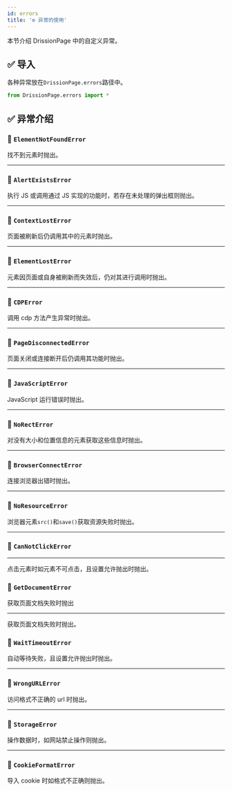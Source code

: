 ```yaml
---
id: errors
title: '⚙️ 异常的使用'
---
```


本节介绍 DrissionPage 中的自定义异常。

## ✅️️ 导入

各种异常放在`DrissionPage.errors`路径中。

```python
from DrissionPage.errors import *
```

## ✅️️ 异常介绍

### 📌 `ElementNotFoundError`

找不到元素时抛出。

---

### 📌 `AlertExistsError`

执行 JS 或调用通过 JS 实现的功能时，若存在未处理的弹出框则抛出。

--- 

### 📌 `ContextLostError`

页面被刷新后仍调用其中的元素时抛出。

---

### 📌 `ElementLostError`

元素因页面或自身被刷新而失效后，仍对其进行调用时抛出。

---

### 📌 `CDPError`

调用 cdp 方法产生异常时抛出。

---

### 📌 `PageDisconnectedError`

页面关闭或连接断开后仍调用其功能时抛出。

---

### 📌 `JavaScriptError`

JavaScript 运行错误时抛出。

---

### 📌 `NoRectError`

对没有大小和位置信息的元素获取这些信息时抛出。

---

### 📌 `BrowserConnectError`

连接浏览器出错时抛出。

---

### 📌 `NoResourceError`

浏览器元素`src()`和`save()`获取资源失败时抛出。

---

### 📌 `CanNotClickError`

---

点击元素时如元素不可点击，且设置允许抛出时抛出。

### 📌 `GetDocumentError`

获取页面文档失败时抛出

---

获取页面文档失败时抛出。

### 📌 `WaitTimeoutError`

自动等待失败，且设置允许抛出时抛出。

---

### 📌 `WrongURLError`

访问格式不正确的 url 时抛出。

---

### 📌 `StorageError`

操作数据时，如网站禁止操作则抛出。

---

### 📌 `CookieFormatError`

导入 cookie 时如格式不正确则抛出。
